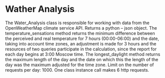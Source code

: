 # Wather Analysis
The Water_Analysis class is responsible for working with data from the OpenWeatherMap climate service API. Returns a python – json object. The temperature_sensations method returns the minimum difference between the perceived and real temperature for 7 hours (00:00-06:00) and the date, taking into account time zones, an adjustment is made for 3 hours and the resources of two queries participate in the calculation, since the report for each day begins at 3:00 Moscow time. The longest_daylight method returns the maximum length of the day and the date on which this the length of the day was the maximum adjusted for the time zone. Limit on the number of requests per day: 1000. One class instance call makes 6 http requests.
